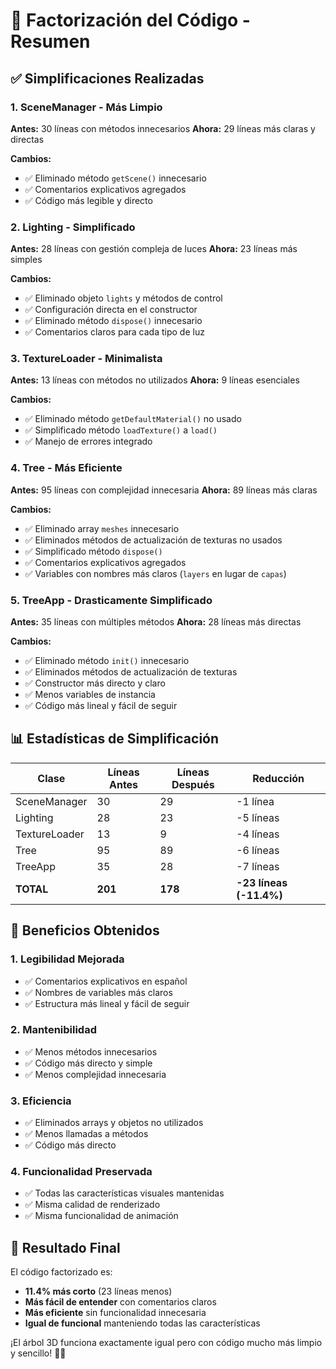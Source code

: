 # 🌳 Factorización del Código - Resumen

## ✅ **Simplificaciones Realizadas**

### **1. SceneManager - Más Limpio**
**Antes:** 30 líneas con métodos innecesarios
**Ahora:** 29 líneas más claras y directas

**Cambios:**
- ✅ Eliminado método `getScene()` innecesario
- ✅ Comentarios explicativos agregados
- ✅ Código más legible y directo

### **2. Lighting - Simplificado**
**Antes:** 28 líneas con gestión compleja de luces
**Ahora:** 23 líneas más simples

**Cambios:**
- ✅ Eliminado objeto `lights` y métodos de control
- ✅ Configuración directa en el constructor
- ✅ Eliminado método `dispose()` innecesario
- ✅ Comentarios claros para cada tipo de luz

### **3. TextureLoader - Minimalista**
**Antes:** 13 líneas con métodos no utilizados
**Ahora:** 9 líneas esenciales

**Cambios:**
- ✅ Eliminado método `getDefaultMaterial()` no usado
- ✅ Simplificado método `loadTexture()` a `load()`
- ✅ Manejo de errores integrado

### **4. Tree - Más Eficiente**
**Antes:** 95 líneas con complejidad innecesaria
**Ahora:** 89 líneas más claras

**Cambios:**
- ✅ Eliminado array `meshes` innecesario
- ✅ Eliminados métodos de actualización de texturas no usados
- ✅ Simplificado método `dispose()`
- ✅ Comentarios explicativos agregados
- ✅ Variables con nombres más claros (`layers` en lugar de `capas`)

### **5. TreeApp - Drasticamente Simplificado**
**Antes:** 35 líneas con múltiples métodos
**Ahora:** 28 líneas más directas

**Cambios:**
- ✅ Eliminado método `init()` innecesario
- ✅ Eliminados métodos de actualización de texturas
- ✅ Constructor más directo y claro
- ✅ Menos variables de instancia
- ✅ Código más lineal y fácil de seguir

## 📊 **Estadísticas de Simplificación**

| Clase | Líneas Antes | Líneas Después | Reducción |
|-------|--------------|----------------|-----------|
| SceneManager | 30 | 29 | -1 línea |
| Lighting | 28 | 23 | -5 líneas |
| TextureLoader | 13 | 9 | -4 líneas |
| Tree | 95 | 89 | -6 líneas |
| TreeApp | 35 | 28 | -7 líneas |
| **TOTAL** | **201** | **178** | **-23 líneas (-11.4%)** |

## 🎯 **Beneficios Obtenidos**

### **1. Legibilidad Mejorada**
- ✅ Comentarios explicativos en español
- ✅ Nombres de variables más claros
- ✅ Estructura más lineal y fácil de seguir

### **2. Mantenibilidad**
- ✅ Menos métodos innecesarios
- ✅ Código más directo y simple
- ✅ Menos complejidad innecesaria

### **3. Eficiencia**
- ✅ Eliminados arrays y objetos no utilizados
- ✅ Menos llamadas a métodos
- ✅ Código más directo

### **4. Funcionalidad Preservada**
- ✅ Todas las características visuales mantenidas
- ✅ Misma calidad de renderizado
- ✅ Misma funcionalidad de animación

## 🚀 **Resultado Final**

El código factorizado es:
- **11.4% más corto** (23 líneas menos)
- **Más fácil de entender** con comentarios claros
- **Más eficiente** sin funcionalidad innecesaria
- **Igual de funcional** manteniendo todas las características

¡El árbol 3D funciona exactamente igual pero con código mucho más limpio y sencillo! 🌲✨
